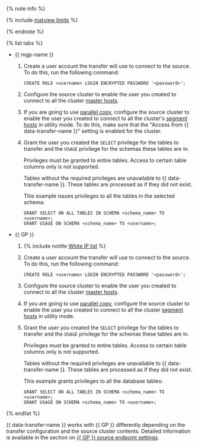 {% note info %}

{% include [matview limits](../../../../_includes/data-transfer/pg-gp-matview.md) %}

{% endnote %}

{% list tabs %}


- {{ mgp-name }}

    
    1. Create a user account the transfer will use to connect to the source. To do this, run the following command:
    
        ```pgsql
        CREATE ROLE <username> LOGIN ENCRYPTED PASSWORD '<password>';
        ```

    1. Configure the source cluster to enable the user you created to connect to all the cluster [master hosts](../../../../managed-greenplum/concepts/index.md).
    
    1. If you are going to use [parallel copy](../../../../data-transfer/concepts/sharded.md), configure the source cluster to enable the user you created to connect to all the cluster's [segment hosts](../../../../managed-greenplum/concepts/index.md) in utility mode. To do this, make sure that the "Access from {{ data-transfer-name }}" setting is enabled for the cluster.
    
    1. Grant the user you created the `SELECT` privilege for the tables to transfer and the `USAGE` privilege for the schemas these tables are in.
    
       Privileges must be granted to entire tables. Access to certain table columns only is not supported.
    
       Tables without the required privileges are unavailable to {{ data-transfer-name }}. These tables are processed as if they did not exist.
    
       This example issues privileges to all the tables in the selected schema:
    
        ```pgsql
        GRANT SELECT ON ALL TABLES IN SCHEMA <schema_name> TO <username>;
        GRANT USAGE ON SCHEMA <schema_name> TO <username>;
        ```


- {{ GP }}
    
    1. {% include notitle [White IP list](../../../../_includes/data-transfer/configure-white-ip.md) %}
    
    1. Create a user account the transfer will use to connect to the source. To do this, run the following command:
    
        ```pgsql
        CREATE ROLE <username> LOGIN ENCRYPTED PASSWORD '<password>';
        ```

    1. Configure the source cluster to enable the user you created to connect to all the cluster [master hosts](../../../../managed-greenplum/concepts/index.md).
    
    1. If you are going to use [parallel copy](../../../../data-transfer/concepts/sharded.md), configure the source cluster to enable the user you created to connect to all the cluster [segment hosts](../../../../managed-greenplum/concepts/index.md) in utility mode.
    
    1. Grant the user you created the `SELECT` privilege for the tables to transfer and the `USAGE` privilege for the schemas these tables are in.
    
       Privileges must be granted to entire tables. Access to certain table columns only is not supported.
    
       Tables without the required privileges are unavailable to {{ data-transfer-name }}. These tables are processed as if they did not exist.
    
       This example grants privileges to all the database tables:
    
        ```pgsql
        GRANT SELECT ON ALL TABLES IN SCHEMA <schema_name> TO <username>;
        GRANT USAGE ON SCHEMA <schema_name> TO <username>;
        ```

{% endlist %}

{{ data-transfer-name }} works with {{ GP }} differently depending on the transfer configuration and the source cluster contents. Detailed information is available in the section on [{{ GP }} source endpoint settings](../../../../data-transfer/operations/endpoint/source/greenplum.md).